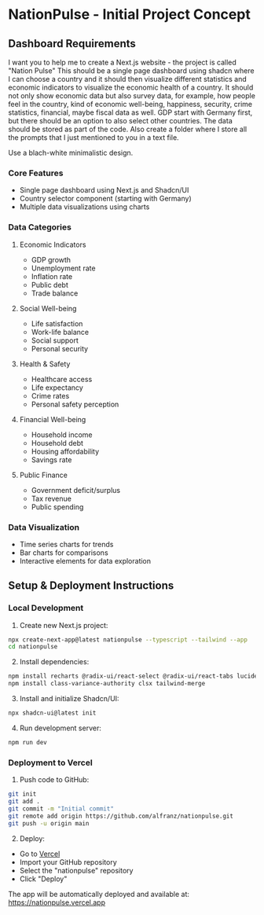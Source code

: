# NationPulse - Initial Project Concept

## Dashboard Requirements

I want you to help me to create a Next.js website - the project is called "Nation Pulse" This should be a single page dashboard using shadcn where I can choose a country and it should then visualize different statistics and economic indicators to  visualize the economic health of a country. It should not only show economic data but also survey data, for example, how people feel in the country, kind of economic well-being, happiness, security, crime statistics, financial, maybe fiscal data as well. GDP start with Germany first, but there should be an option to also select other countries. The data should be stored as part of the code. Also create a folder where I store all the prompts that I just mentioned to you in a  text file.

Use a blach-white minimalistic design.

### Core Features

- Single page dashboard using Next.js and Shadcn/UI
- Country selector component (starting with Germany)
- Multiple data visualizations using charts

### Data Categories

1. Economic Indicators
   - GDP growth
   - Unemployment rate
   - Inflation rate
   - Public debt
   - Trade balance

2. Social Well-being
   - Life satisfaction
   - Work-life balance
   - Social support
   - Personal security

3. Health & Safety
   - Healthcare access
   - Life expectancy
   - Crime rates
   - Personal safety perception

4. Financial Well-being
   - Household income
   - Household debt
   - Housing affordability
   - Savings rate

5. Public Finance
   - Government deficit/surplus
   - Tax revenue
   - Public spending

### Data Visualization

- Time series charts for trends
- Bar charts for comparisons
- Interactive elements for data exploration

## Setup & Deployment Instructions

### Local Development

1. Create new Next.js project:

```bash
npx create-next-app@latest nationpulse --typescript --tailwind --app
cd nationpulse
```

2. Install dependencies:

```bash
npm install recharts @radix-ui/react-select @radix-ui/react-tabs lucide-react
npm install class-variance-authority clsx tailwind-merge
```

3. Install and initialize Shadcn/UI:

```bash
npx shadcn-ui@latest init
```

4. Run development server:

```bash
npm run dev
```

### Deployment to Vercel

1. Push code to GitHub:

```bash
git init
git add .
git commit -m "Initial commit"
git remote add origin https://github.com/alfranz/nationpulse.git
git push -u origin main
```

2. Deploy:

- Go to [Vercel](https://vercel.com)
- Import your GitHub repository
- Select the "nationpulse" repository
- Click "Deploy"

The app will be automatically deployed and available at: <https://nationpulse.vercel.app>

